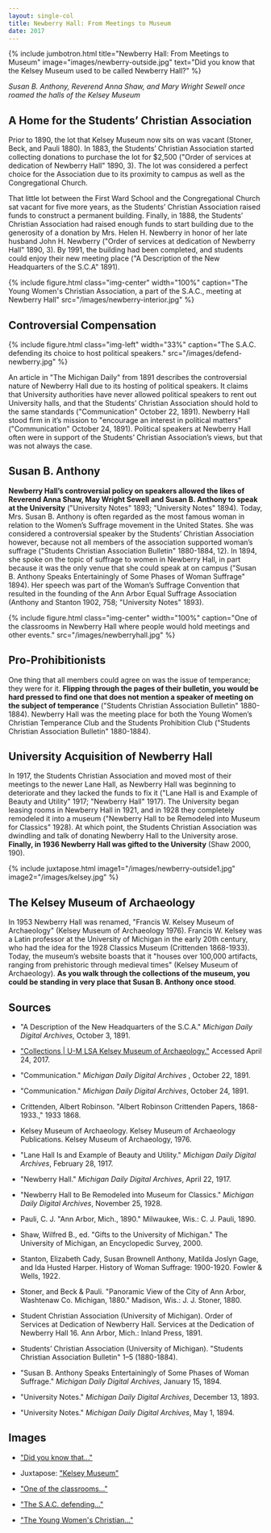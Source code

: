 ```yaml
---
layout: single-col
title: Newberry Hall: From Meetings to Museum
date: 2017
---
```

{% include jumbotron.html
title="Newberry Hall: From Meetings to Museum"
image="images/newberry-outside.jpg"
text="Did you know that the Kelsey Museum used to be called Newberry Hall?" %}

_Susan B. Anthony, Reverend Anna Shaw, and Mary Wright Sewell once roamed the halls of the Kelsey Museum_

## A Home for the Students’ Christian Association

Prior to 1890, the lot that Kelsey Museum now sits on was vacant (Stoner, Beck, and Pauli 1880). In 1883, the Students’ Christian Association started collecting donations to purchase the lot for $2,500 ("Order of services at dedication of Newberry Hall" 1890, 3). The lot was considered a perfect choice for the Association due to its proximity to campus as well as the Congregational Church.

That little lot between the First Ward School and the Congregational Church sat vacant for five more years, as the Students’ Christian Association raised funds to construct a permanent building. Finally, in 1888, the Students’ Christian Association had raised enough funds to start building due to the generosity of a donation by Mrs. Helen H. Newberry in honor of her late husband John H. Newberry ("Order of services at dedication of Newberry Hall" 1890, 3). By 1991, the building had been completed, and students could enjoy their new meeting place ("A Description of the New Headquarters of the S.C.A" 1891).

{% include figure.html class="img-center" width="100%" caption="The Young Women's Christian Association, a part of the S.A.C., meeting at Newberry Hall" src="/images/newberry-interior.jpg" %}

## Controversial Compensation

{% include figure.html class="img-left" width="33%" caption="The S.A.C. defending its choice to host political speakers." src="/images/defend-newberry.jpg" %}

An article in "The Michigan Daily" from 1891 describes the controversial nature of Newberry Hall due to its hosting of political speakers. It claims that University authorities have never allowed political speakers to rent out University halls, and that the Students’ Christian Association should hold to the same standards ("Communication" October 22, 1891). Newberry Hall stood firm in it’s mission to "encourage an interest in political matters" ("Communication" October 24, 1891). Political speakers at Newberry Hall often were in support of the Students’ Christian Association’s views, but that was not always the case.

## Susan B. Anthony

**Newberry Hall’s controversial policy on speakers allowed the likes of Reverend Anna Shaw, May Wright Sewell and Susan B. Anthony to speak at the University** ("University Notes" 1893; "University Notes" 1894). Today, Mrs. Susan B. Anthony is often regarded as the most famous woman in relation to the Women’s Suffrage movement in the United States. She was considered a controversial speaker by the Students’ Christian Association however, because not all members of the association supported woman’s suffrage ("Students Christian Association Bulletin" 1880-1884, 12). In 1894, she spoke on the topic of suffrage to women in Newberry Hall, in part because it was the only venue that she could speak at on campus ("Susan B. Anthony Speaks Entertainingly of Some Phases of Woman Suffrage" 1894). Her speech was part of the Woman’s Suffrage Convention that resulted in the founding of the Ann Arbor Equal Suffrage Association (Anthony and Stanton 1902, 758; "University Notes" 1893).

{% include figure.html class="img-center" width="100%" caption="One of the classrooms in Newberry Hall where people would hold meetings and other events." src="/images/newberryhall.jpg" %}

## Pro-Prohibitionists

One thing that all members could agree on was the issue of temperance; they were for it. **Flipping through the pages of their bulletin, you would be hard pressed to find one that does not mention a speaker of meeting on the subject of temperance** ("Students Christian Association Bulletin" 1880-1884). Newberry Hall was the meeting place for both the Young Women’s Christian Temperance Club and the Students Prohibition Club ("Students Christian Association Bulletin" 1880-1884).

## University Acquisition of Newberry Hall

In 1917, the Students Christian Association and moved most of their meetings to the newer Lane Hall, as Newberry Hall was beginning to deteriorate and they lacked the funds to fix it ("Lane Hall is and Example of Beauty and Utility" 1917; "Newberry Hall" 1917). The University began leasing rooms in Newberry Hall in 1921, and in 1928 they completely remodeled it into a museum ("Newberry Hall to be Remodeled into Museum for Classics" 1928). At which point, the Students Christian Association was dwindling and talk of donating Newberry Hall to the University arose. **Finally, in 1936 Newberry Hall was gifted to the University** (Shaw 2000, 190).

{% include juxtapose.html image1="/images/newberry-outside1.jpg" image2="/images/kelsey.jpg" %}

## The Kelsey Museum of Archaeology

In 1953 Newberry Hall was renamed, "Francis W. Kelsey Museum of Archaeology" (Kelsey Museum of Archaeology 1976). Francis W. Kelsey was a Latin professor at the University of Michigan in the early 20th century, who had the idea for the 1928 Classics Museum (Crittenden 1868-1933). Today, the museum’s website boasts that it "houses over 100,000 artifacts, ranging from prehistoric through medieval times" (Kelsey Museum of Archaeology). **As you walk through the collections of the museum, you could be standing in very place that Susan B. Anthony once stood**.

## Sources


- "A Description of the New Headquarters of the S.C.A." _Michigan Daily Digital Archives_, October 3, 1891.

- ["Collections | U-M LSA Kelsey Museum of Archaeology."](https://lsa.umich.edu/kelsey/collections.html) Accessed April 24, 2017.

- "Communication." _Michigan Daily Digital Archives_ , October 22, 1891.

- "Communication." _Michigan Daily Digital Archives_, October 24, 1891.

- Crittenden, Albert Robinson. "Albert Robinson Crittenden Papers, 1868-1933.," 1933 1868.

- Kelsey Museum of Archaeology. Kelsey Museum of Archaeology Publications. Kelsey Museum of Archaeology, 1976.

- "Lane Hall Is and Example of Beauty and Utility." _Michigan Daily Digital Archives_, February 28, 1917.

- "Newberry Hall." _Michigan Daily Digital Archives_, April 22, 1917.

- "Newberry Hall to Be Remodeled into Museum for Classics." _Michigan Daily Digital Archives_, November 25, 1928.

- Pauli, C. J. "Ann Arbor, Mich., 1890." Milwaukee, Wis.: C. J. Pauli, 1890.

- Shaw, Wilfred B., ed. "Gifts to the University of Michigan." The University of Michigan, an Encyclopedic Survey, 2000.

- Stanton, Elizabeth Cady, Susan Brownell Anthony, Matilda Joslyn Gage, and Ida Husted Harper. History of Woman Suffrage: 1900-1920. Fowler & Wells, 1922.

- Stoner, and Beck & Pauli. "Panoramic View of the City of Ann Arbor, Washtenaw Co. Michigan, 1880." Madison, Wis.: J. J. Stoner, 1880.

- Student Christian Association (University of Michigan). Order of Services at Dedication of Newberry Hall. Services at the Dedication of Newberry Hall 16. Ann Arbor, Mich.: Inland Press, 1891.

- Students’ Christian Association (University of Michigan). "Students Christian Association Bulletin" 1–5 (1880-1884).

- "Susan B. Anthony Speaks Entertainingly of Some Phases of Woman Suffrage." _Michigan Daily Digital Archives_, January 15, 1894.

- "University Notes." _Michigan Daily Digital Archives_, December 13, 1893.

- "University Notes." _Michigan Daily Digital Archives_, May 1, 1894.

## Images

- ["Did you know that..."](https://quod.lib.umich.edu/b/bhl/x-hs4401/HS4401?from=index;lasttype=boolean;lastview=thumbnail;med=1;resnum=5;size=20;sort=relevance;start=1;view=entry;rgn1=ic_all;q1=newberry+;evl=undefined)

- Juxtapose: ["Kelsey Museum"](https://quod.lib.umich.edu/b/bhl/x-hs4401/HS4401?from=index;lasttype=boolean;lastview=thumbnail;med=1;resnum=5;size=20;sort=relevance;start=1;view=entry;rgn1=ic_all;q1=newberry+;evl=undefined)

- ["One of the classrooms..."](https://quod.lib.umich.edu/b/bhl/x-bl003669/BL003669?from=index;lasttype=boolean;lastview=thumbnail;med=1;resnum=49;size=20;sort=relevance;start=41;subview=detail;view=entry;rgn1=ic_all;q1=christian)

- ["The S.A.C. defending..."](https://digital.bentley.umich.edu/midaily/mdp.39015071730704/92)

- ["The Young Women's Christian..."](http://quod.lib.umich.edu/b/bhl/x-bl003669/bl003669)
